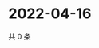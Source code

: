 # 2022-04-16

共 0 条

<!-- BEGIN WEIBO -->
<!-- 最后更新时间 Sat Apr 16 2022 11:23:42 GMT+0800 (China Standard Time) -->

<!-- END WEIBO -->
